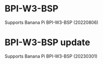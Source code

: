 # BPI-W3-BSP
Supports Banana Pi BPI-W3-BSP (20220806)


# BPI-W3-BSP update
Supports Banana Pi BPI-W3-BSP (20230301)